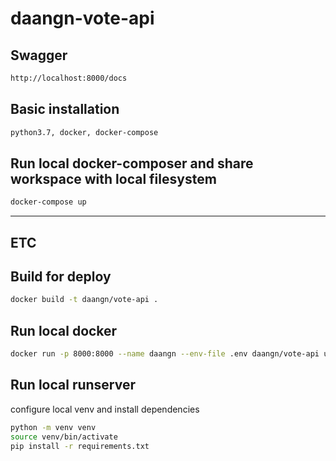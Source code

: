 # daangn-vote-api

## Swagger
```bash
http://localhost:8000/docs
```

## Basic installation
```bash
python3.7, docker, docker-compose
```

## Run local docker-composer and share workspace with local filesystem
```bash
docker-compose up
```

------------------------
## ETC

## Build for deploy

```bash
docker build -t daangn/vote-api .
```

## Run local docker

```bash
docker run -p 8000:8000 --name daangn --env-file .env daangn/vote-api uvicorn app.main:app --reload --workers 1 --host 0.0.0.0 --port 8000
```

## Run local runserver

configure local venv and install dependencies 
```bash
python -m venv venv
source venv/bin/activate
pip install -r requirements.txt
```

